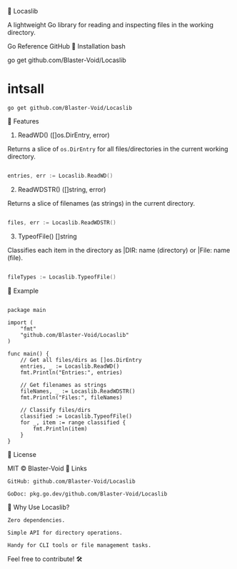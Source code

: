 📂 Locaslib

A lightweight Go library for reading and inspecting files in the working directory.

Go Reference
GitHub
🚀 Installation
bash

go get github.com/Blaster-Void/Locaslib
# intsall

```go get github.com/Blaster-Void/Locaslib```

📖 Features
1. ReadWD() ([]os.DirEntry, error)

Returns a slice of `os.DirEntry` for all files/directories in the current working directory.
```go

entries, err := Locaslib.ReadWD()
```

2. ReadWDSTR() ([]string, error)

Returns a slice of filenames (as strings) in the current directory.
```go

files, err := Locaslib.ReadWDSTR()
```
3. TypeofFile() []string

Classifies each item in the directory as |DIR: name (directory) or |File: name (file).
```go

fileTypes := Locaslib.TypeofFile()
```
📝 Example
```//‍‍‍‍‍go

package main

import (
	"fmt"
	"github.com/Blaster-Void/Locaslib"
)

func main() {
	// Get all files/dirs as []os.DirEntry
	entries, _ := Locaslib.ReadWD()
	fmt.Println("Entries:", entries)

	// Get filenames as strings
	fileNames, _ := Locaslib.ReadWDSTR()
	fmt.Println("Files:", fileNames)

	// Classify files/dirs
	classified := Locaslib.TypeofFile()
	for _, item := range classified {
		fmt.Println(item)
	}
}
```

📜 License

MIT © Blaster-Void
🔗 Links

    GitHub: github.com/Blaster-Void/Locaslib

    GoDoc: pkg.go.dev/github.com/Blaster-Void/Locaslib

🎯 Why Use Locaslib?

    Zero dependencies.

    Simple API for directory operations.

    Handy for CLI tools or file management tasks.

Feel free to contribute! 🛠️
